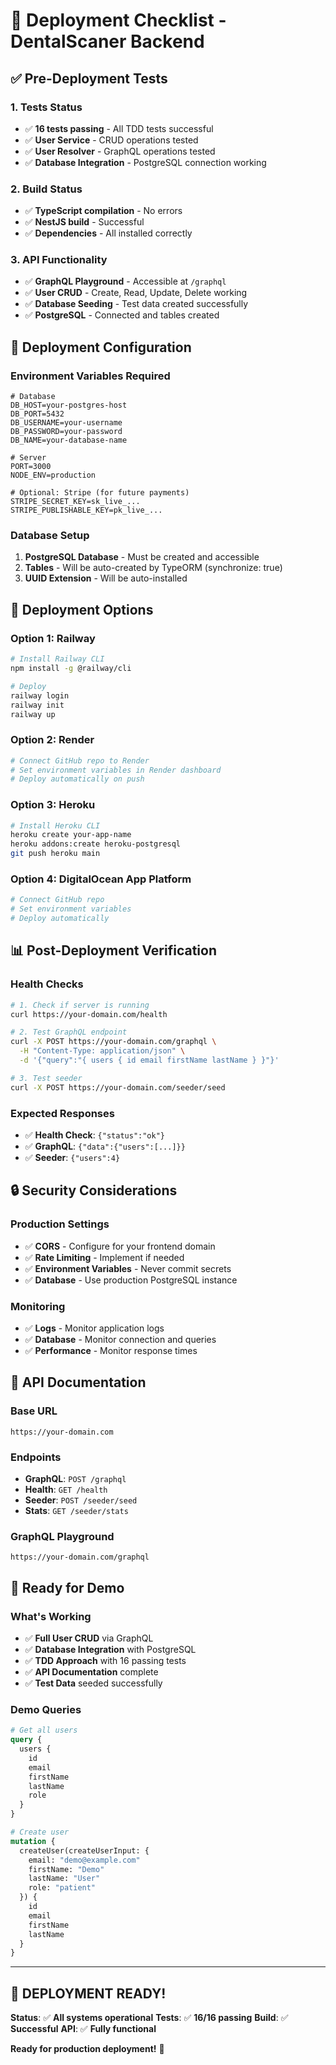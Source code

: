 # 🚀 Deployment Checklist - DentalScaner Backend

## ✅ **Pre-Deployment Tests**

### 1. **Tests Status**
- ✅ **16 tests passing** - All TDD tests successful
- ✅ **User Service** - CRUD operations tested
- ✅ **User Resolver** - GraphQL operations tested
- ✅ **Database Integration** - PostgreSQL connection working

### 2. **Build Status**
- ✅ **TypeScript compilation** - No errors
- ✅ **NestJS build** - Successful
- ✅ **Dependencies** - All installed correctly

### 3. **API Functionality**
- ✅ **GraphQL Playground** - Accessible at `/graphql`
- ✅ **User CRUD** - Create, Read, Update, Delete working
- ✅ **Database Seeding** - Test data created successfully
- ✅ **PostgreSQL** - Connected and tables created

## 🔧 **Deployment Configuration**

### **Environment Variables Required**
```env
# Database
DB_HOST=your-postgres-host
DB_PORT=5432
DB_USERNAME=your-username
DB_PASSWORD=your-password
DB_NAME=your-database-name

# Server
PORT=3000
NODE_ENV=production

# Optional: Stripe (for future payments)
STRIPE_SECRET_KEY=sk_live_...
STRIPE_PUBLISHABLE_KEY=pk_live_...
```

### **Database Setup**
1. **PostgreSQL Database** - Must be created and accessible
2. **Tables** - Will be auto-created by TypeORM (synchronize: true)
3. **UUID Extension** - Will be auto-installed

## 🚀 **Deployment Options**

### **Option 1: Railway**
```bash
# Install Railway CLI
npm install -g @railway/cli

# Deploy
railway login
railway init
railway up
```

### **Option 2: Render**
```bash
# Connect GitHub repo to Render
# Set environment variables in Render dashboard
# Deploy automatically on push
```

### **Option 3: Heroku**
```bash
# Install Heroku CLI
heroku create your-app-name
heroku addons:create heroku-postgresql
git push heroku main
```

### **Option 4: DigitalOcean App Platform**
```bash
# Connect GitHub repo
# Set environment variables
# Deploy automatically
```

## 📊 **Post-Deployment Verification**

### **Health Checks**
```bash
# 1. Check if server is running
curl https://your-domain.com/health

# 2. Test GraphQL endpoint
curl -X POST https://your-domain.com/graphql \
  -H "Content-Type: application/json" \
  -d '{"query":"{ users { id email firstName lastName } }"}'

# 3. Test seeder
curl -X POST https://your-domain.com/seeder/seed
```

### **Expected Responses**
- ✅ **Health Check**: `{"status":"ok"}`
- ✅ **GraphQL**: `{"data":{"users":[...]}}`
- ✅ **Seeder**: `{"users":4}`

## 🔒 **Security Considerations**

### **Production Settings**
- ✅ **CORS** - Configure for your frontend domain
- ✅ **Rate Limiting** - Implement if needed
- ✅ **Environment Variables** - Never commit secrets
- ✅ **Database** - Use production PostgreSQL instance

### **Monitoring**
- ✅ **Logs** - Monitor application logs
- ✅ **Database** - Monitor connection and queries
- ✅ **Performance** - Monitor response times

## 📝 **API Documentation**

### **Base URL**
```
https://your-domain.com
```

### **Endpoints**
- **GraphQL**: `POST /graphql`
- **Health**: `GET /health`
- **Seeder**: `POST /seeder/seed`
- **Stats**: `GET /seeder/stats`

### **GraphQL Playground**
```
https://your-domain.com/graphql
```

## 🎯 **Ready for Demo**

### **What's Working**
- ✅ **Full User CRUD** via GraphQL
- ✅ **Database Integration** with PostgreSQL
- ✅ **TDD Approach** with 16 passing tests
- ✅ **API Documentation** complete
- ✅ **Test Data** seeded successfully

### **Demo Queries**
```graphql
# Get all users
query {
  users {
    id
    email
    firstName
    lastName
    role
  }
}

# Create user
mutation {
  createUser(createUserInput: {
    email: "demo@example.com"
    firstName: "Demo"
    lastName: "User"
    role: "patient"
  }) {
    id
    email
    firstName
    lastName
  }
}
```

---

## 🎉 **DEPLOYMENT READY!**

**Status**: ✅ **All systems operational**
**Tests**: ✅ **16/16 passing**
**Build**: ✅ **Successful**
**API**: ✅ **Fully functional**

**Ready for production deployment!** 🚀
